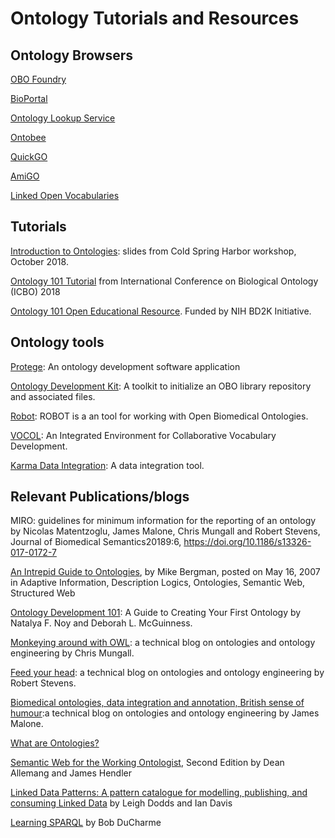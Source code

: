 # Ontology Tutorials and Resources

## Ontology Browsers
[OBO Foundry](http://www.obofoundry.org/)

[BioPortal](http://bioportal.bioontology.org/)

[Ontology Lookup Service](https://www.ebi.ac.uk/ols/index)

[Ontobee](http://www.ontobee.org/)

[QuickGO](https://www.ebi.ac.uk/QuickGO/)

[AmiGO](http://amigo.geneontology.org/amigo)

[Linked Open Vocabularies](https://lov.linkeddata.es/dataset/lov/)

## Tutorials
[Introduction to Ontologies](https://github.com/prog4biol/pfb2018/blob/master/workshops/Ontologies/IntroToOntologies_CSH_2018-10-28g.pdf): slides from Cold Spring Harbor workshop, October 2018.

[Ontology 101 Tutorial](http://icbo2018.cgrb.oregonstate.edu/node/19) from International Conference on Biological Ontology (ICBO) 2018

[Ontology 101 Open Educational Resource](https://github.com/OHSUBD2K/BDK14-Ontologies-101). Funded by NIH BD2K Initiative.

## Ontology tools

[Protege](https://protege.stanford.edu/): An ontology development software application

[Ontology Development Kit](https://github.com/INCATools/ontology-development-kit): A toolkit to initialize an OBO library repository and associated files.

[Robot](http://robot.obolibrary.org/): ROBOT is a an tool for working with Open Biomedical Ontologies.

[VOCOL](https://vocol.iais.fraunhofer.de/): An Integrated Environment for Collaborative Vocabulary Development.

[Karma Data Integration](http://usc-isi-i2.github.io/karma/): A data integration tool.

## Relevant Publications/blogs
MIRO: guidelines for minimum information for the reporting of an ontology by Nicolas Matentzoglu, James Malone, Chris Mungall and Robert Stevens, Journal of Biomedical Semantics20189:6, https://doi.org/10.1186/s13326-017-0172-7

[An Intrepid Guide to Ontologies](http://www.mkbergman.com/date/2007/05/16/), by Mike Bergman, posted on May 16, 2007 in Adaptive Information, Description Logics, Ontologies, Semantic Web, Structured Web

[Ontology Development 101](http://www.corais.org/sites/default/files/ontology_development_101_aguide_to_creating_your_first_ontology.pdf): A Guide to Creating Your First Ontology by Natalya F. Noy and Deborah L. McGuinness.

[Monkeying around with OWL](https://douroucouli.wordpress.com/): a technical blog on ontologies and ontology engineering by Chris Mungall.

[Feed your head](https://robertdavidstevens.wordpress.com/): a technical blog on ontologies and ontology engineering by Robert Stevens.

[Biomedical ontologies, data integration and annotation, British sense of humour](http://drjamesmalone.blogspot.com/):a technical blog on ontologies and ontology engineering by James Malone.

[What are Ontologies?](https://www.ontotext.com/knowledgehub/fundamentals/what-are-ontologies/)

[Semantic Web for the Working Ontologist](http://workingontologist.org/), Second Edition by Dean Allemang and James Hendler 

[Linked Data Patterns: A pattern catalogue for modelling, publishing, and consuming Linked Data](http://patterns.dataincubator.org/book/) by Leigh Dodds and Ian Davis

[Learning SPARQL](http://www.learningsparql.com/) by Bob DuCharme

